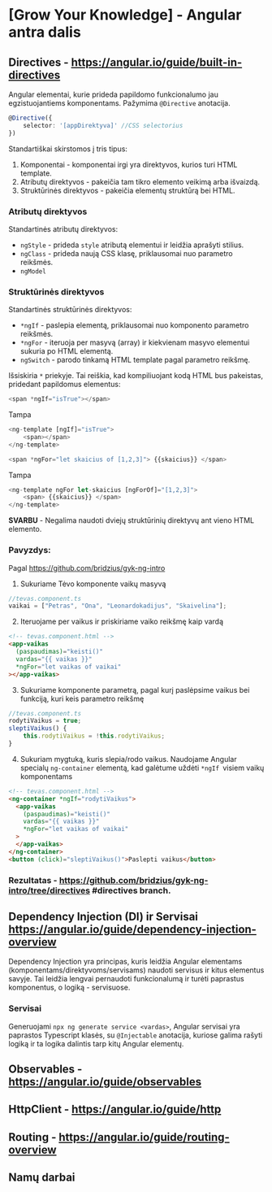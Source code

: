 # [Grow Your Knowledge] - Angular antra dalis

## Directives - https://angular.io/guide/built-in-directives

Angular elementai, kurie prideda papildomo funkcionalumo jau egzistuojantiems komponentams.
Pažymima `@Directive` anotacija.

```ts
@Directive({
    selector: '[appDirektyva]' //CSS selectorius
})
```

Standartiškai skirstomos į tris tipus:

1. Komponentai - komponentai irgi yra direktyvos, kurios turi HTML template.
2. Atributų direktyvos - pakeičia tam tikro elemento veikimą arba išvaizdą.
3. Struktūrinės direktyvos - pakeičia elementų struktūrą bei HTML.

### Atributų direktyvos

Standartinės atributų direktyvos:

- `ngStyle` - prideda `style` atributą elementui ir leidžia aprašyti stilius.
- `ngClass` - prideda naują CSS klasę, priklausomai nuo parametro reikšmės.
- `ngModel`

### Struktūrinės direktyvos

Standartinės struktūrinės direktyvos:

- `*ngIf` - paslepia elementą, priklausomai nuo komponento parametro reikšmės.
- `*ngFor` - iteruoja per masyvą (array) ir kiekvienam masyvo elementui sukuria po HTML elementą.
- `ngSwitch` - parodo tinkamą HTML template pagal parametro reikšmę.

Išsiskiria `*` priekyje. Tai reiškia, kad kompiliuojant kodą HTML bus pakeistas, pridedant papildomus elementus:

```ts
<span *ngIf="isTrue"></span>
```

Tampa

```ts
<ng-template [ngIf]="isTrue">
    <span></span>
</ng-template>
```

```ts
<span *ngFor="let skaicius of [1,2,3]"> {{skaicius}} </span>
```

Tampa

```ts
<ng-template ngFor let-skaicius [ngForOf]="[1,2,3]">
    <span> {{skaicius}} </span>
</ng-template>

```

**SVARBU** - Negalima naudoti dviejų struktūrinių direktyvų ant vieno HTML elemento.

### Pavyzdys:

Pagal https://github.com/bridzius/gyk-ng-intro

1. Sukuriame Tėvo komponente vaikų masyvą

```ts
//tevas.component.ts
vaikai = ["Petras", "Ona", "Leonardokadijus", "Skaivelina"];
```

2. Iteruojame per vaikus ir priskiriame vaiko reikšmę kaip vardą

```html
<!-- tevas.component.html -->
<app-vaikas
  (paspaudimas)="keisti()"
  vardas="{{ vaikas }}"
  *ngFor="let vaikas of vaikai"
></app-vaikas>
```

3. Sukuriame komponente parametrą, pagal kurį paslėpsime vaikus bei funkciją, kuri keis parametro reikšmę

```ts
//tevas.component.ts
rodytiVaikus = true;
sleptiVaikus() {
    this.rodytiVaikus = !this.rodytiVaikus;
}
```

4. Sukuriam mygtuką, kuris slepia/rodo vaikus. Naudojame Angular specialų `ng-container` elementą, kad galėtume uždėti `*ngIf `visiem vaikų komponentams

```html
<!-- tevas.component.html -->
<ng-container *ngIf="rodytiVaikus">
  <app-vaikas
    (paspaudimas)="keisti()"
    vardas="{{ vaikas }}"
    *ngFor="let vaikas of vaikai"
  >
  </app-vaikas>
</ng-container>
<button (click)="sleptiVaikus()">Paslepti vaikus</button>
```

### Rezultatas - https://github.com/bridzius/gyk-ng-intro/tree/directives #directives branch.

## Dependency Injection (DI) ir Servisai https://angular.io/guide/dependency-injection-overview

Dependency Injection yra principas, kuris leidžia Angular elementams (komponentams/direktyvoms/servisams) naudoti servisus ir kitus elementus savyje. Tai leidžia lengvai pernaudoti funkcionalumą ir turėti paprastus komponentus, o logiką - servisuose.

### Servisai

Generuojami `npx ng generate service <vardas>`, Angular servisai yra paprastos Typescript klasės, su `@Injectable` anotacija, kuriose galima rašyti logiką ir ta logika dalintis tarp kitų Angular elementų.

## Observables - https://angular.io/guide/observables

## HttpClient - https://angular.io/guide/http

## Routing - https://angular.io/guide/routing-overview

## Namų darbai

```

```
